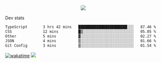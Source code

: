 <h3 align="center">
  <a href="https://github.com/spoopy2023">
      <img src="https://github-profile-trophy.vercel.app/?username=Spoopy2023&no-bg=true&no-frame=true">
  </a>
</h3>

Dev stats
<!--START_SECTION:waka-->

```txt
TypeScript       3 hrs 42 mins   ██████████████████████░░░   87.46 %
CSS              12 mins         █▒░░░░░░░░░░░░░░░░░░░░░░░   05.05 %
Other            5 mins          ▓░░░░░░░░░░░░░░░░░░░░░░░░   02.27 %
JSON             4 mins          ▒░░░░░░░░░░░░░░░░░░░░░░░░   01.66 %
Git Config       3 mins          ▒░░░░░░░░░░░░░░░░░░░░░░░░   01.54 %
```

<!--END_SECTION:waka-->
[![wakatime](https://wakatime.com/badge/user/018ece4c-ff65-47b1-86a2-26e4e720c978.svg)](https://wakatime.com/@mac_g)
<img src="https://camo.githubusercontent.com/935c1e1091fb0ce9d975d06263ed4bc014721cd7e52b557f59b07c85da01afe3/68747470733a2f2f6b6f6d617265762e636f6d2f67687076632f3f757365726e616d653d5843726166744d616e3532266c6162656c3d566965777326636f6c6f723d626c7565267374796c653d706c6173746963">
